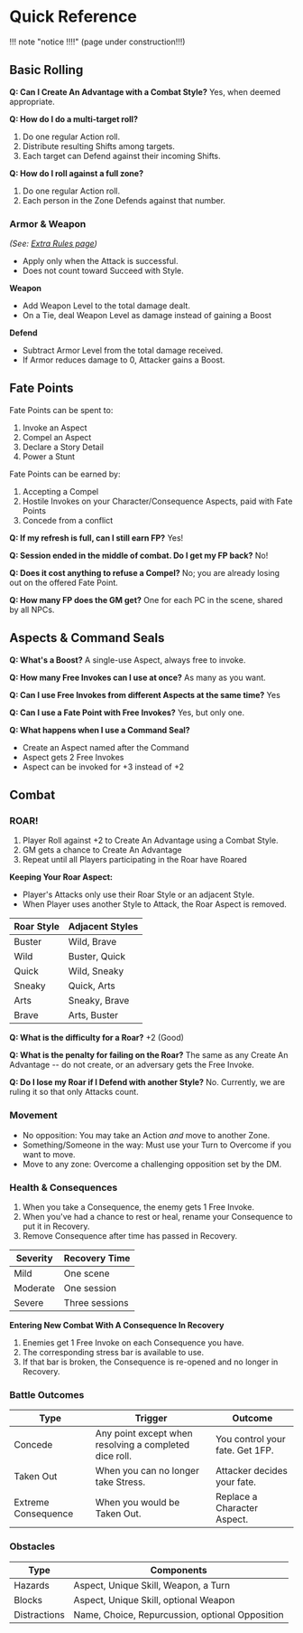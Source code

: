 # Quick Reference

!!! note "notice !!!!"
    (page under construction!!!)

<!--- TODO: Should we use collapsible admonitions to help find what you need without feeling lost, or would that complicate Ctrl+Z too much? things for kyuu to true think about. ---> 

## Basic Rolling

<!--- TODO: I might add the graphical colored version of the Four Actions table I made --->

**Q: Can I Create An Advantage with a Combat Style?**
Yes, when deemed appropriate.

**Q: How do I do a multi-target roll?**
1. Do one regular Action roll.
2. Distribute resulting Shifts among targets. 
3. Each target can Defend against their incoming Shifts.

**Q: How do I roll against a full zone?**
1. Do one regular Action roll. 
2. Each person in the Zone Defends against that number. 

### Armor & Weapon
*(See: [Extra Rules page](adopted-rules))*

* Apply only when the Attack is successful. 
* Does not count toward Succeed with Style.

**Weapon**
* Add Weapon Level to the total damage dealt. 
* On a Tie, deal Weapon Level as damage instead of gaining a Boost

**Defend**
* Subtract Armor Level from the total damage received.
* If Armor reduces damage to 0, Attacker gains a Boost. 

## Fate Points

Fate Points can be spent to:
1. Invoke an Aspect
2. Compel an Aspect
3. Declare a Story Detail
4. Power a Stunt

Fate Points can be earned by:
1. Accepting a Compel
2. Hostile Invokes on your Character/Consequence Aspects, paid with Fate Points
3. Concede from a conflict

**Q: If my refresh is full, can I still earn FP?**
Yes!

**Q: Session ended in the middle of combat. Do I get my FP back?**
No! 

**Q: Does it cost anything to refuse a Compel?**
No; you are already losing out on the offered Fate Point. 

**Q: How many FP does the GM get?**
One for each PC in the scene, shared by all NPCs.

## Aspects & Command Seals

**Q: What's a Boost?**
A single-use Aspect, always free to invoke.

**Q: How many Free Invokes can I use at once?**
As many as you want. 

**Q: Can I use Free Invokes from different Aspects at the same time?**
Yes

**Q: Can I use a Fate Point with Free Invokes?**
Yes, but only one.

**Q: What happens when I use a Command Seal?**
* Create an Aspect named after the Command
* Aspect gets 2 Free Invokes
* Aspect can be invoked for +3 instead of +2

## Combat

### ROAR!

1. Player Roll against +2 to Create An Advantage using a Combat Style.
2. GM gets a chance to Create An Advantage
3. Repeat until all Players participating in the Roar have Roared

**Keeping Your Roar Aspect:**
*  Player's Attacks only use their Roar Style or an adjacent Style. 
*  When Player uses another Style to Attack, the Roar Aspect is removed.

| Roar Style | Adjacent Styles |
| ---- | ---- |
| Buster | Wild, Brave |
| Wild | Buster, Quick |
| Quick | Wild, Sneaky |
| Sneaky | Quick, Arts |
| Arts | Sneaky, Brave | 
| Brave | Arts, Buster | 

**Q: What is the difficulty for a Roar?**
+2 (Good)

**Q: What is the penalty for failing on the Roar?**
The same as any Create An Advantage -- do not create, or an adversary gets the Free Invoke.

**Q: Do I lose my Roar if I Defend with another Style?**
No. Currently, we are ruling it so that only Attacks count.

### Movement

* No opposition: You may take an Action *and* move to another Zone.
* Something/Someone in the way: Must use your Turn to Overcome if you want to move.
* Move to any zone: Overcome a challenging opposition set by the DM.

### Health & Consequences

1. When you take a Consequence, the enemy gets 1 Free Invoke.
2. When you've had a chance to rest or heal, rename your Consequence to put it in Recovery. 
3. Remove Consequence after time has passed in Recovery.

| Severity | Recovery Time |
|--------|------|
| Mild | One scene |
| Moderate | One session |
| Severe | Three sessions |

**Entering New Combat With A Consequence In Recovery**
1. Enemies get 1 Free Invoke on each Consequence you have. 
2. The corresponding stress bar is available to use. 
3. If that bar is broken, the Consequence is re-opened and no longer in Recovery.

### Battle Outcomes

| Type | Trigger | Outcome |
|---------|-----|-----|
| Concede | Any point except when resolving a completed dice roll. | You control your fate. Get 1FP. |
| Taken Out | When you can no longer take Stress. | Attacker decides your fate. |
| Extreme Consequence | When you would be Taken Out. | Replace a Character Aspect. | 

### Obstacles
| Type | Components |
| ----- | -------------- |
| Hazards | Aspect, Unique Skill, Weapon, a Turn |
| Blocks | Aspect, Unique Skill, optional Weapon | 
| Distractions | Name, Choice, Repurcussion, optional Opposition | 